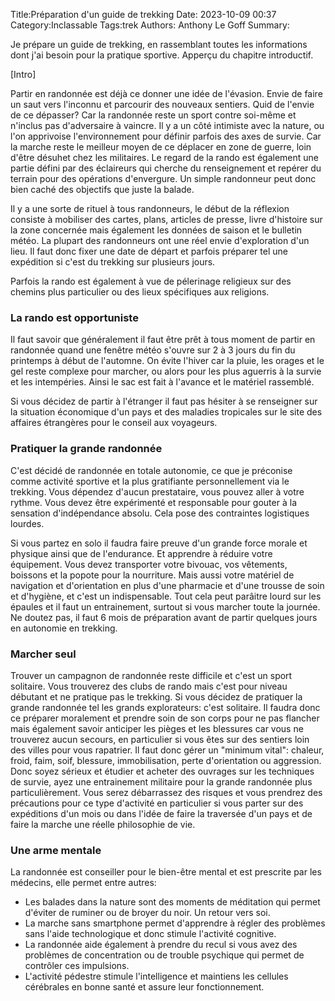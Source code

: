 Title:Préparation d'un guide de trekking
Date: 2023-10-09 00:37
Category:Inclassable
Tags:trek
Authors: Anthony Le Goff
Summary:

Je prépare un guide de trekking, en rassemblant toutes les informations dont j'ai besoin pour la pratique sportive. Apperçu du chapitre introductif.

[Intro]

Partir en randonnée est déjà ce donner une idée de l'évasion. Envie de faire un saut vers l'inconnu et parcourir des nouveaux sentiers. Quid de l'envie de ce dépasser? Car la randonnée reste un sport contre soi-même et n'inclus pas d'adversaire à vaincre. Il y a un côté intimiste avec la nature, ou l'on apprivoise l'environnement pour définir parfois des axes de survie. Car la marche reste le meilleur moyen de ce déplacer en zone de guerre, loin d'être désuhet chez les militaires. Le regard de la rando est également une partie défini par des éclaireurs qui cherche du renseignement et repérer du terrain pour des opérations d'envergure. Un simple randonneur peut donc bien caché des objectifs que juste la balade.

Il y a une sorte de rituel à tous randonneurs, le début de la réflexion consiste à mobiliser des cartes, plans, articles de presse, livre d'histoire sur la zone concernée mais également les données de saison et le bulletin météo. La plupart des randonneurs ont une réel envie d'exploration d'un lieu. Il faut donc fixer une date de départ et parfois préparer tel une expédition si c'est du trekking sur plusieurs jours.

Parfois la rando est également à vue de pélerinage religieux sur des chemins plus particulier ou des lieux spécifiques aux religions.

### La rando est opportuniste

Il faut savoir que généralement il faut être prêt à tous moment de partir en randonnée quand une fenêtre météo s'ouvre sur 2 à 3 jours du fin du printemps à début de l'automne. On évite l'hiver car la pluie, les orages et le gel reste complexe pour marcher, ou alors pour les plus aguerris à la survie et les intempéries. Ainsi le sac est fait à l'avance et le matériel rassemblé. 

Si vous décidez de partir à l'étranger il faut pas hésiter à se renseigner sur la situation économique d'un pays et des maladies tropicales sur le site des affaires étrangères pour le conseil aux voyageurs. 

### Pratiquer la grande randonnée

C'est décidé de randonnée en totale autonomie, ce que je préconise comme activité sportive et la plus gratifiante personnellement via le trekking. Vous dépendez d'aucun prestataire, vous pouvez aller à votre rythme. Vous devez être expérimenté et responsable pour gouter à la sensation d'indépendance absolu. Cela pose des contraintes logistiques lourdes.

Si vous partez en solo il faudra faire preuve d'un grande force morale et physique ainsi que de l'endurance. Et apprendre à réduire votre équipement. Vous devez transporter votre bivouac, vos vêtements, boissons et la popote pour la nourriture. Mais aussi votre matériel de navigation et d'orientation en plus d'une pharmacie et d'une trousse de soin et d'hygiène, et c'est un indispensable. Tout cela peut parâitre lourd sur les épaules et il faut un entrainement, surtout si vous marcher toute la journée. Ne doutez pas, il faut 6 mois de préparation avant de partir quelques jours en autonomie en trekking.

### Marcher seul

Trouver un campagnon de randonnée reste difficile et c'est un sport solitaire. Vous trouverez des clubs de rando mais c'est pour niveau débutant et ne pratique pas le trekking. Si vous décidez de pratiquer la grande randonnée tel les grands explorateurs: c'est solitaire. Il faudra donc ce préparer moralement et prendre soin de son corps pour ne pas flancher mais également savoir anticiper les pièges et les blessures car vous ne trouverez aucun secours, en particulier si vous êtes sur des sentiers loin des villes pour vous rapatrier. 
Il faut donc gérer un "minimum vital": chaleur, froid, faim, soif, blessure, immobilisation, perte d'orientation ou aggression. Donc soyez sérieux et étudier et acheter des ouvrages sur les techniques de survie, ayez une entrainement militaire pour la grande randonnée plus particulièrement. Vous serez débarrassez des risques et vous prendrez des précautions pour ce type d'activité en particulier si vous parter sur des expéditions d'un mois ou dans l'idée de faire la traversée d'un pays et de faire la marche une réelle philosophie de vie. 

### Une arme mentale

La randonnée est conseiller pour le bien-être mental et est prescrite par les médecins, elle permet entre autres:

* Les balades dans la nature sont des moments de méditation qui permet d'éviter de ruminer ou de broyer du noir. Un retour vers soi.
* La marche sans smartphone permet d'apprendre à régler des problèmes sans l'aide technologique et donc stimule l'activité cognitive.
* La randonnée aide également à prendre du recul si vous avez des problèmes de concentration ou de trouble psychique qui permet de contrôler ces impulsions.
* L'activité pédestre stimule l'intelligence et maintiens les cellules cérébrales en bonne santé et assure leur fonctionnement.